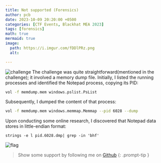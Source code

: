 ```yaml
---
title: Not supported (Forensics)
author: pcb
date: 2023-10-09 20:20:00 +0500
categories: [CTF Events, Blackhat MEA 2023]
tags: [forensics]
math: true
mermaid: true
image:
  path: https://i.imgur.com/fDDlPRz.png
  alt: 

---
```

![challenge](https://i.imgur.com/yH2OFBK.png)
The challenge was quite straightforward(mentioned in the challenge); it involved a memory dump file. Initially, I listed the running processes and identified the Notepad process, copying its PID:

```bash
vol -f memdump.mem windows.pslist.PsList
```
Subsequently, I dumped the content of that process:

```bash
vol -f memdump.mem windows.memmap.Memmap --pid 6028 --dump 
```
Upon conducting some online research, I discovered that Notepad data stores in little-endian format:
```
strings -e l pid.6028.dmp| grep -in 'bhf' 
```
![flag](https://i.imgur.com/lV3rEjw.png)




> Show some support by following me on [Github](https://github.com/PakCyberbot)
{: .prompt-tip }